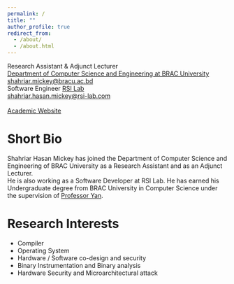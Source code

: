 ```yaml
---
permalink: /
title: ""
author_profile: true
redirect_from: 
  - /about/
  - /about.html
---
```


Research Assistant & Adjunct Lecturer <br>
[Department of Computer Science and Engineering at BRAC University](https://cse.sds.bracu.ac.bd/) <br>
[shahriar.mickey@bracu.ac.bd](shahriar.mickey@bracu.ac.bd)<br>
Software Engineer
[RSI Lab](https://www.rsi-lab.com/) <br>
[shahriar.hasan.mickey@rsi-lab.com](shahriar.hasan.mickey@rsi-lab.com) <br>
<br>
[Academic Website](https://cse.sds.bracu.ac.bd/faculty_profile/374/shahriar_hasan_mickey) 

Short Bio
======
Shahriar Hasan Mickey has joined the Department of Computer Science and Engineering of BRAC University as a Research Assistant and as an Adjunct Lecturer. <br>
He is also working as a Software Developer at RSI Lab. He has earned his Undergraduate degree from BRAC University in Computer Science under the supervision of [Professor Yan](https://cse.sds.bracu.ac.bd/faculty_profile/188/dr_muhammad_nur_yanhaona).

Research Interests
======
- Compiler
- Operating System
- Hardware / Software co-design and security
- Binary Instrumentation and Binary analysis
- Hardware Security and Microarchitectural attack

